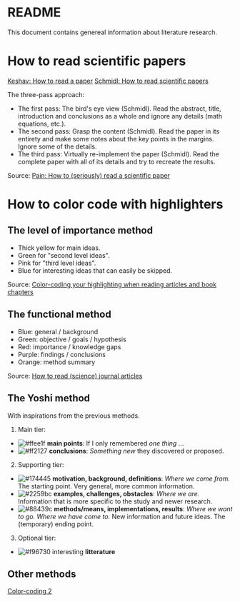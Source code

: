 # README

This document contains genereal information about literature research.

# How to read scientific papers

[Keshav: How to read a paper](https://www.albany.edu/spatial/training/3-How%20to%20read%20a%20paper.pdf)
[Schmidl: How to read scientific papers](https://towardsdatascience.com/how-to-read-scientific-papers-df3afd454179)  

The three-pass approach:  
* The first pass: The bird's eye view (Schmidl).
Read the abstract, title, introduction and conclusions as a whole and ignore any details (math equations, etc.).
* The second pass: Grasp the content (Schmidl).
Read the paper in its entirety and make some notes about the key points in the margins. Ignore some of the details.
* The third pass: Virtually re-implement the paper (Schmidl).
Read the complete paper with all of its details and try to recreate the results.  

Source: [Pain: How to (seriously) read a scientific paper](https://www.sciencemag.org/careers/2016/03/how-seriously-read-scientific-paper)  

# How to color code with highlighters

## The level of importance method
* Thick yellow for main ideas.
* Green for "second level ideas".
* Pink for "third level ideas".
* Blue for interesting ideas that can easily be skipped.  

Source: [Color-coding your highlighting when reading articles and book chapters](http://www.raulpacheco.org/2015/10/color-coding-your-highlighting-when-reading-articles-and-book-chapters/)  

## The functional method
* Blue: general / background
* Green: objective / goals / hypothesis
* Red: importance / knowledge gaps
* Purple: findings / conclusions
* Orange: method summary

Source: [How to read (science) journal articles](https://caffeinatedconfidence.com/2015/10/15/how-to-read-science-journal-articles/)

## The Yoshi method
With inspirations from the previous methods.
1. Main tier:
  * ![#ffee1f](https://via.placeholder.com/15/f4e61f/000000?text=+) __main points__: If I only remembered _one thing_ ...
  * ![#ff2127](https://via.placeholder.com/15/dd434b/000000?text=+) __conclusions__: _Something new_ they discovered or proposed.
2. Supporting tier:
  * ![#174445](https://via.placeholder.com/15/174445/000000?text=+) __motivation, background, definitions__: _Where we come from._ The starting point. Very general, more common information.
  * ![#2259bc](https://via.placeholder.com/15/2259bc/000000?text=+) __examples, challenges, obstacles__: _Where we are._ Information that is more specific to the study and newer research.
  * ![#88439c](https://via.placeholder.com/15/88439c/000000?text=+) __methods/means, implementations, results__: _Where we want to go. Where we have come to._ New information and future ideas. The (temporary) ending point.
3. Optional tier:
  * ![#f96730](https://via.placeholder.com/15/f96730/000000?text=+) interesting __litterature__

## Other methods
[Color-coding 2](https://medium.goodnotes.com/three-pitfalls-to-avoid-when-studying-with-a-highlighter-2aa345e1e6eb)
